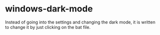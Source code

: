 # windows-dark-mode
Instead of going into the settings and changing the dark mode, it is written to change it by just clicking on the bat file.
